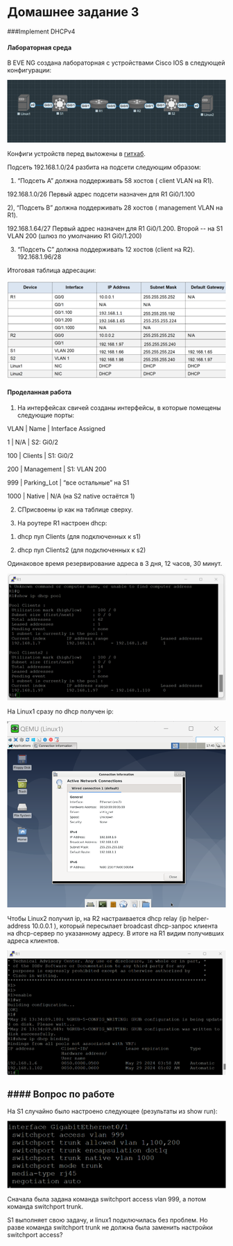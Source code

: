# Домашнее задание 3

  

###Implement DHCPv4

  
  

#### Лабораторная среда

В EVE NG создана лабораторная с устройствами Cisco IOS в следующей конфигурации:

![enter image description here](https://github.com/Yadwig/network-labs-otus-2024/blob/main/homework-3/pictures/topology.png?raw=true)

Конфиги устройств перед выложены в [гитхаб](https://github.com/Yadwig/network-labs-otus-2024/tree/main/homework-3/config).

  

Подсеть 192.168.1.0/24 разбита на подсети следующим образом:

1) “Подсеть A” должна поддерживать 58 хостов ( client VLAN на R1).

192.168.1.0/26
Первый адрес подсети назначен для R1 Gi0/1.100

2), “Подсеть B” должна поддерживать 28 хостов  ( management VLAN на R1).

192.168.1.64/27
Первый адрес назначен для R1 Gi0/1.200. Второй -- на S1 VLAN 200 (шлюз по умолчанию R1 Gi0/1.200)

3) “Подсеть C” должна поддерживать 12 хостов (client на R2).
192.168.1.96/28

Итоговая таблица адресации:

![](https://github.com/Yadwig/network-labs-otus-2024/blob/main/homework-3/pictures/adressing-table.png?raw=true)

#### Проделанная работа

1) На интерфейсах свичей созданы интерфейсы, в которые помещены следующие порты:

VLAN  | Name | Interface Assigned

1 | N/A | S2: Gi0/2

100 | Clients | S1: Gi0/2

200 | Management | S1: VLAN 200

999 | Parking_Lot | “все остальные” на S1

1000 | Native | N/A (на S2 native остаётся 1)

2) CПрисвоены ip как на таблице сверху.

3) На роутере R1 настроен dhcp:

1. dhcp пул Clients (для подключенных к s1)

2. dhcp пул Clients2 (для подключенных к s2)

Одинаковое время резервирование адреса в 3 дня, 12 часов, 30 минут.

![](https://github.com/Yadwig/network-labs-otus-2024/blob/main/homework-3/pictures/show-ip-dhcp-pool.png?raw=true)

На Linux1 сразу по dhcp получен ip:

![](https://github.com/Yadwig/network-labs-otus-2024/blob/main/homework-3/pictures/linux1-dhcp.png?raw=true)

Чтобы Linux2 получил ip, на R2 настраивается dhcp relay (ip helper-address 10.0.0.1 ), который пересылает broadcast dhcp-запрос клиента на dhcp-сервер по указанному адресу.
В итоге на R1 видим получивших адреса клиентов.

![](https://github.com/Yadwig/network-labs-otus-2024/blob/main/homework-3/pictures/show-ip-dhcp-binding.png?raw=true)



## #### Вопрос по работе

  

На S1 случайно было настроено следующее (результаты из show run):

![](https://github.com/Yadwig/network-labs-otus-2024/blob/main/homework-3/pictures/%D0%B2%D0%BE%D0%BF%D1%80%D0%BE%D1%811.png?raw=true)

Сначала была задана команда switchport access vlan 999, а потом команда switchport trunk.

S1 выполняет свою задачу, и linux1 подключилась без проблем. Но разве команда switchport trunk не должна была заменить настройки switchport access?